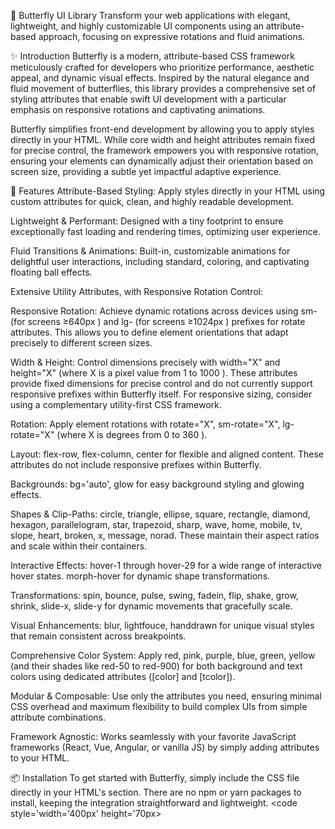 🦋 Butterfly UI Library
Transform your web applications with elegant, lightweight, and highly customizable UI components using an attribute-based approach, focusing on expressive rotations and fluid animations.

✨ Introduction
Butterfly is a modern, attribute-based CSS framework meticulously crafted for developers who prioritize performance, aesthetic appeal, and dynamic visual effects. Inspired by the natural elegance and fluid movement of butterflies, this library provides a comprehensive set of styling attributes that enable swift UI development with a particular emphasis on responsive rotations and captivating animations.

Butterfly simplifies front-end development by allowing you to apply styles directly in your HTML. While core width and height attributes remain fixed for precise control, the framework empowers you with responsive rotation, ensuring your elements can dynamically adjust their orientation based on screen size, providing a subtle yet impactful adaptive experience.

🚀 Features
Attribute-Based Styling: Apply styles directly in your HTML using custom attributes for quick, clean, and highly readable development.

Lightweight & Performant: Designed with a tiny footprint to ensure exceptionally fast loading and rendering times, optimizing user experience.

Fluid Transitions & Animations: Built-in, customizable animations for delightful user interactions, including standard, coloring, and captivating floating ball effects.

Extensive Utility Attributes, with Responsive Rotation Control:

Responsive Rotation: Achieve dynamic rotations across devices using sm- (for screens 
≥640px
) and lg- (for screens 
≥1024px
) prefixes for rotate attributes. This allows you to define element orientations that adapt precisely to different screen sizes.

Width & Height: Control dimensions precisely with width="X" and height="X" (where X is a pixel value from 
1
 to 
1000
). These attributes provide fixed dimensions for precise control and do not currently support responsive prefixes within Butterfly itself. For responsive sizing, consider using a complementary utility-first CSS framework.

Rotation: Apply element rotations with rotate="X", sm-rotate="X", lg-rotate="X" (where X is degrees from 
0
 to 
360
).

Layout: flex-row, flex-column, center for flexible and aligned content. These attributes do not include responsive prefixes within Butterfly.

Backgrounds: bg='auto', glow for easy background styling and glowing effects.

Shapes & Clip-Paths: circle, triangle, ellipse, square, rectangle, diamond, hexagon, parallelogram, star, trapezoid, sharp, wave, home, mobile, tv, slope, heart, broken, x, message, norad. These maintain their aspect ratios and scale within their containers.

Interactive Effects: hover-1 through hover-29 for a wide range of interactive hover states. morph-hover for dynamic shape transformations.

Transformations: spin, bounce, pulse, swing, fadein, flip, shake, grow, shrink, slide-x, slide-y for dynamic movements that gracefully scale.

Visual Enhancements: blur, lightfouce, handdrawn for unique visual styles that remain consistent across breakpoints.

Comprehensive Color System: Apply red, pink, purple, blue, green, yellow (and their shades like red-50 to red-900) for both background and text colors using dedicated attributes ([color] and [tcolor]).

Modular & Composable: Use only the attributes you need, ensuring minimal CSS overhead and maximum flexibility to build complex UIs from simple attribute combinations.

Framework Agnostic: Works seamlessly with your favorite JavaScript frameworks (React, Vue, Angular, or vanilla JS) by simply adding attributes to your HTML.

📦 Installation
To get started with Butterfly, simply include the CSS file directly in your HTML's <head> section. There are no npm or yarn packages to install, keeping the integration straightforward and lightweight.
<code style='width='400px' height='70px>
<link rel="stylesheet" href="https://amr2010m.github.io/butterfly-css/float.css"></code>

